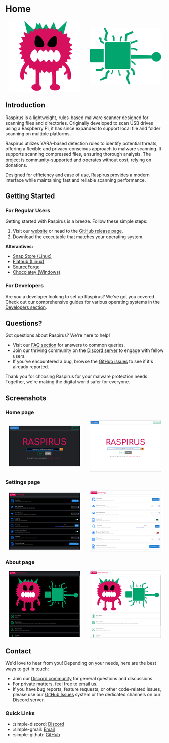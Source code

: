 # Home

<div align="center">
  <img src="https://raw.githubusercontent.com/Raspirus/media/refs/heads/main/logo/logo-final.svg" alt="Logo" style="width: 45%; max-width: 400px; vertical-align: middle; margin-right: 5%;">
  <img src="https://raw.githubusercontent.com/Raspirus/media/refs/heads/main/logo/usb-final.svg" alt="USB" style="width: 45%; max-width: 400px; vertical-align: middle;">
</div>

## Introduction  

Raspirus is a lightweight, rules-based malware scanner designed for scanning files and directories. Originally developed to scan USB drives using a Raspberry Pi, it has since expanded to support local file and folder scanning on multiple platforms.  

Raspirus utilizes YARA-based detection rules to identify potential threats, offering a flexible and privacy-conscious approach to malware scanning. It supports scanning compressed files, ensuring thorough analysis. The project is community-supported and operates without cost, relying on donations.  

Designed for efficiency and ease of use, Raspirus provides a modern interface while maintaining fast and reliable scanning performance.

## Getting Started

### For Regular Users

Getting started with Raspirus is a breeze. Follow these simple steps:

1. Visit our [website](https://raspirus.deno.dev) or head to the [GitHub release page](https://github.com/Raspirus/raspirus/releases/latest).
2. Download the executable that matches your operating system.

**Alterantives:**

- [Snap Store (Linux)](https://snapcraft.io/raspirus/)
- [Flathub (Linux)](https://flathub.org/apps/details/io.github.raspirus.raspirus)
- [SourceForge](https://sourceforge.net/projects/raspirus/files/latest/download)
- [Chocolatey (Windows)](https://community.chocolatey.org/packages/raspirus/)


### For Developers

Are you a developer looking to set up Raspirus? We've got you covered. Check out our comprehensive guides for various operating systems in the [Developers section](developers.md).

## Questions?

Got questions about Raspirus? We're here to help!

- Visit our [FAQ section](faq.md) for answers to common queries.
- Join our thriving community on the [Discord server](https://discord.gg/Vx7fW9PA8B) to engage with fellow users.
- If you've encountered a bug, browse the [GitHub issues](https://github.com/Raspirus/raspirus/issues) to see if it's already reported.

Thank you for choosing Raspirus for your malware protection needs. Together, we're making the digital world safer for everyone.

## Screenshots

### Home page
<div align="center">
    <img src="https://raw.githubusercontent.com/Raspirus/media/refs/heads/main/screenshots/main_dark.png" alt="Home page dark" style="width: 45%; max-width: 400px; vertical-align: middle; margin-right: 5%;">
    <img src="https://raw.githubusercontent.com/Raspirus/media/refs/heads/main/screenshots/main_light.png" alt="Home page light" style="width: 45%; max-width: 400px; vertical-align: middle;">
</div>

### Settings page
<div align="center">
    <img src="https://raw.githubusercontent.com/Raspirus/media/refs/heads/main/screenshots/settings_dark.png" alt="Settings page dark" style="width: 45%; max-width: 400px; vertical-align: middle; margin-right: 5%;">
    <img src="https://raw.githubusercontent.com/Raspirus/media/refs/heads/main/screenshots/settings_light.png" alt="Settings page light" style="width: 45%; max-width: 400px; vertical-align: middle;">
</div>


### About page
<div align="center">
    <img src="https://raw.githubusercontent.com/Raspirus/media/refs/heads/main/screenshots/license_dark.png" alt="About page dark" style="width: 45%; max-width: 400px; vertical-align: middle; margin-right: 5%;">
    <img src="https://raw.githubusercontent.com/Raspirus/media/refs/heads/main/screenshots/license_light.png" alt="About page light" style="width: 45%; max-width: 400px; vertical-align: middle;">
</div>


## Contact

We'd love to hear from you! Depending on your needs, here are the best ways to get in touch:

- Join our [Discord community](https://discord.gg/Vx7fW9PA8B) for general questions and discussions.
- For private matters, feel free to [email us](mailto:raspirus.dev@gmail.com).
- If you have bug reports, feature requests, or other code-related issues, please use our [GitHub Issues](https://github.com/Raspirus/raspirus) system or the dedicated channels on our Discord server.

### Quick Links
- :simple-discord: [Discord](https://discord.gg/Vx7fW9PA8B)
- :simple-gmail: [Email](mailto:raspirus.dev@gmail.com)
- :simple-github: [GitHub](https://github.com/Raspirus/raspirus)